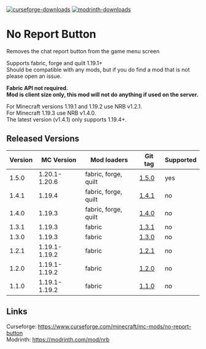 [![curseforge-downloads](https://cf.way2muchnoise.eu/full_658722_downloads.svg)](https://www.curseforge.com/minecraft/mc-mods/no-report-button)
[![modrinth-downloads](https://img.shields.io/modrinth/dt/9WJeSpTH?logo=Modrinth)](https://modrinth.com/mod/nrb)

# No Report Button
Removes the chat report button from the game menu screen

Supports fabric, forge and quilt 1.19.1+\
Should be compatible with any mods, but if you do find a mod that is not please open an issue.

**Fabric API not required.**\
**Mod is client size only, this mod will not do anything if used on the server.**

For Minecraft versions 1.19.1 and 1.19.2 use NRB v1.2.1.\
For Minecraft 1.19.3 use NRB v1.4.0.\
The latest version (v1.4.1) only supports 1.19.4+.

## Released Versions
| Version | MC Version    | Mod loaders          | Git tag                                                                   | Supported |
|---------|---------------|----------------------|---------------------------------------------------------------------------|-----------|
| 1.5.0   | 1.20.1-1.20.6 | fabric, forge, quilt | [1.5.0](https://github.com/Lucaslah/No-Report-Button/releases/tag/v1.5.0) | yes       |
| 1.4.1   | 1.19.4        | fabric, forge, quilt | [1.4.1](https://github.com/Lucaslah/No-Report-Button/releases/tag/v1.4.1) | no        |
| 1.4.0   | 1.19.3        | fabric, forge, quilt | [1.4.0](https://github.com/Lucaslah/No-Report-Button/releases/tag/v1.4.0) | no        |
| 1.3.1   | 1.19.3        | fabric               | [1.3.1](https://github.com/Lucaslah/No-Report-Button/releases/tag/v1.3.1) | no        |
| 1.3.0   | 1.19.3        | fabric               | [1.3.0](https://github.com/Lucaslah/No-Report-Button/releases/tag/v1.3.0) | no        |
| 1.2.1   | 1.19.1-1.19.2 | fabric               | [1.2.1](https://github.com/Lucaslah/No-Report-Button/releases/tag/v1.2.1) | no        |
| 1.2.0   | 1.19.1-1.19.2 | fabric               | [1.2.0](https://github.com/Lucaslah/No-Report-Button/releases/tag/v1.2.0) | no        |
| 1.1.0   | 1.19.1-1.19.2 | fabric               | [1.1.0](https://github.com/Lucaslah/No-Report-Button/releases/tag/v1.1.0) | no        |

## Links
Curseforge: https://www.curseforge.com/minecraft/mc-mods/no-report-button <br>
Modrinth: https://modrinth.com/mod/nrb
